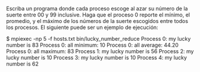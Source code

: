 Escriba un programa donde cada proceso escoge al azar su número de la suerte entre 00 y 99 inclusive. Haga que el proceso 0 reporte el mínimo, el promedio, y el máximo de los números de la suerte escogidos entre todos los procesos. El siguiente puede ser un ejemplo de ejecución:

$ mpiexec -np 5 -f hosts.txt bin/lucky_number_reduce
Process 0: my lucky number is 83
Process 0: all minimum: 10
Process 0: all average: 44.20
Process 0: all maximum: 83
Process 1: my lucky number is 56
Process 2: my lucky number is 10
Process 3: my lucky number is 10
Process 4: my lucky number is 62